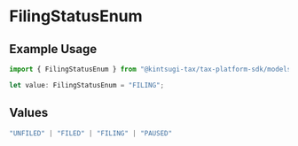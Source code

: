# FilingStatusEnum

## Example Usage

```typescript
import { FilingStatusEnum } from "@kintsugi-tax/tax-platform-sdk/models";

let value: FilingStatusEnum = "FILING";
```

## Values

```typescript
"UNFILED" | "FILED" | "FILING" | "PAUSED"
```
